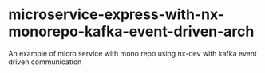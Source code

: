 # microservice-express-with-nx-monorepo-kafka-event-driven-arch
An example of micro service with mono repo using nx-dev with kafka event driven communication 
